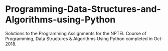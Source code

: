# Programming-Data-Structures-and-Algorithms-using-Python

Solutions to the Programming Assignments for the NPTEL Course of Programming, Data Structures & Algorithms Using Python completed in Oct-2018.
